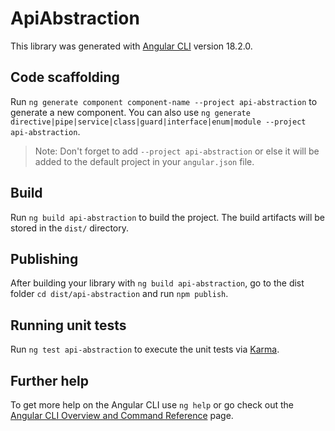 # ApiAbstraction

This library was generated with [Angular CLI](https://github.com/angular/angular-cli) version 18.2.0.

## Code scaffolding

Run `ng generate component component-name --project api-abstraction` to generate a new component. You can also use `ng generate directive|pipe|service|class|guard|interface|enum|module --project api-abstraction`.
> Note: Don't forget to add `--project api-abstraction` or else it will be added to the default project in your `angular.json` file. 

## Build

Run `ng build api-abstraction` to build the project. The build artifacts will be stored in the `dist/` directory.

## Publishing

After building your library with `ng build api-abstraction`, go to the dist folder `cd dist/api-abstraction` and run `npm publish`.

## Running unit tests

Run `ng test api-abstraction` to execute the unit tests via [Karma](https://karma-runner.github.io).

## Further help

To get more help on the Angular CLI use `ng help` or go check out the [Angular CLI Overview and Command Reference](https://angular.dev/tools/cli) page.
